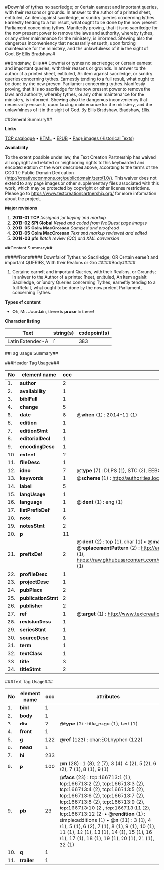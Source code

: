 #Downfal of tythes no sacriledge; or Certain earnest and important queries, with their reasons or grounds. In answer to the author of a printed sheet, entituled, An item against sacriledge, or sundry queries concerning tythes. Earnestly tending to a full result, what ought to be done by the now present Parliament concerning tythes. Manifestly proving, that it is no sacriledge for the now present power to remove the laws and authority, whereby tythes, or any other maintenance for the ministery, is informed. Shewing also the dangerous inconveniency that necessarily ensueth, upon forcing maintenance for the ministery, and the unlawfulness of it in the sight of God. By Ellis Bradshaw.#

##Bradshaw, Ellis.##
Downfal of tythes no sacriledge; or Certain earnest and important queries, with their reasons or grounds. In answer to the author of a printed sheet, entituled, An item against sacriledge, or sundry queries concerning tythes. Earnestly tending to a full result, what ought to be done by the now present Parliament concerning tythes. Manifestly proving, that it is no sacriledge for the now present power to remove the laws and authority, whereby tythes, or any other maintenance for the ministery, is informed. Shewing also the dangerous inconveniency that necessarily ensueth, upon forcing maintenance for the ministery, and the unlawfulness of it in the sight of God. By Ellis Bradshaw.
Bradshaw, Ellis.

##General Summary##

**Links**

[TCP catalogue](http://www.ota.ox.ac.uk/tcp/)  • 
[HTML](http://tei.it.ox.ac.uk/tcp/Texts-HTML/free/A77/A77224.html)  • 
[EPUB](http://tei.it.ox.ac.uk/tcp/Texts-EPUB/free/A77/A77224.epub) • 
[Page images (Historical Texts)](https://historicaltexts.jisc.ac.uk/eebo-99866313e)

**Availability**

To the extent possible under law, the Text Creation Partnership has waived all copyright and related or neighboring rights to this keyboarded and encoded edition of the work described above, according to the terms of the CC0 1.0 Public Domain Dedication (http://creativecommons.org/publicdomain/zero/1.0/). This waiver does not extend to any page images or other supplementary files associated with this work, which may be protected by copyright or other license restrictions. Please go to https://www.textcreationpartnership.org/ for more information about the project.

**Major revisions**

1. __2013-01__ __TCP__ *Assigned for keying and markup*
1. __2013-02__ __SPi Global__ *Keyed and coded from ProQuest page images*
1. __2013-05__ __Colm MacCrossan__ *Sampled and proofread*
1. __2013-05__ __Colm MacCrossan__ *Text and markup reviewed and edited*
1. __2014-03__ __pfs__ *Batch review (QC) and XML conversion*

##Content Summary##

#####Front#####
Downfal of Tythes no Sacriledge; OR Certain earneſt and important QUERIES, With their Reaſons or Gro
#####Body#####

1. Certaine earneſt and important Queries, with their Reaſons, or Grounds; in anſwer to the Author of a printed ſheet, entituled, An Item againſt Sacriledge, or ſundry Queries concerning Tythes, earneſtly tending to a full Reſult, what ought to be done by the now preſent Parliament, concerning Tythes.

**Types of content**

  * Oh, Mr. Jourdain, there is **prose** in there!

**Character listing**


|Text|string(s)|codepoint(s)|
|---|---|---|
|Latin Extended-A|ſ|383|

##Tag Usage Summary##

###Header Tag Usage###

|No|element name|occ|attributes|
|---|---|---|---|
|1.|__author__|2||
|2.|__availability__|1||
|3.|__biblFull__|1||
|4.|__change__|5||
|5.|__date__|8| @__when__ (1) : 2014-11 (1)|
|6.|__edition__|1||
|7.|__editionStmt__|1||
|8.|__editorialDecl__|1||
|9.|__encodingDesc__|1||
|10.|__extent__|2||
|11.|__fileDesc__|1||
|12.|__idno__|7| @__type__ (7) : DLPS (1), STC (3), EEBO-CITATION (1), PROQUEST (1), VID (1)|
|13.|__keywords__|1| @__scheme__ (1) : http://authorities.loc.gov/ (1)|
|14.|__label__|5||
|15.|__langUsage__|1||
|16.|__language__|1| @__ident__ (1) : eng (1)|
|17.|__listPrefixDef__|1||
|18.|__note__|6||
|19.|__notesStmt__|2||
|20.|__p__|11||
|21.|__prefixDef__|2| @__ident__ (2) : tcp (1), char (1)  •  @__matchPattern__ (2) : ([0-9\-]+):([0-9IVX]+) (1), (.+) (1)  •  @__replacementPattern__ (2) : http://eebo.chadwyck.com/downloadtiff?vid=$1&page=$2 (1), https://raw.githubusercontent.com/textcreationpartnership/Texts/master/tcpchars.xml#$1 (1)|
|22.|__profileDesc__|1||
|23.|__projectDesc__|1||
|24.|__pubPlace__|2||
|25.|__publicationStmt__|2||
|26.|__publisher__|2||
|27.|__ref__|1| @__target__ (1) : http://www.textcreationpartnership.org/docs/. (1)|
|28.|__revisionDesc__|1||
|29.|__seriesStmt__|1||
|30.|__sourceDesc__|1||
|31.|__term__|1||
|32.|__textClass__|1||
|33.|__title__|3||
|34.|__titleStmt__|2||


###Text Tag Usage###

|No|element name|occ|attributes|
|---|---|---|---|
|1.|__bibl__|1||
|2.|__body__|1||
|3.|__div__|2| @__type__ (2) : title_page (1), text (1)|
|4.|__front__|1||
|5.|__g__|122| @__ref__ (122) : char:EOLhyphen (122)|
|6.|__head__|1||
|7.|__hi__|233||
|8.|__p__|100| @__n__ (28) : 1 (8), 2 (7), 3 (4), 4 (2), 5 (2), 6 (2), 7 (1), 8 (1), 9 (1)|
|9.|__pb__|23| @__facs__ (23) : tcp:166713:1 (1), tcp:166713:2 (2), tcp:166713:3 (2), tcp:166713:4 (2), tcp:166713:5 (2), tcp:166713:6 (2), tcp:166713:7 (2), tcp:166713:8 (2), tcp:166713:9 (2), tcp:166713:10 (2), tcp:166713:11 (2), tcp:166713:12 (2)  •  @__rendition__ (1) : simple:additions (1)  •  @__n__ (21) : 3 (1), 4 (1), 5 (1), 6 (2), 7 (1), 8 (1), 9 (1), 10 (1), 11 (1), 12 (1), 13 (1), 14 (1), 15 (1), 16 (1), 17 (1), 18 (1), 19 (1), 20 (1), 21 (1), 22 (1)|
|10.|__q__|1||
|11.|__trailer__|1||
